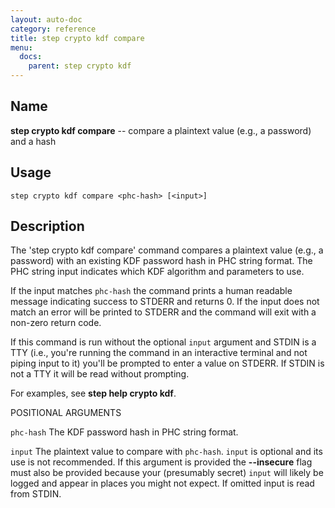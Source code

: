 ```yaml
---
layout: auto-doc
category: reference
title: step crypto kdf compare
menu:
  docs:
    parent: step crypto kdf
---
```


## Name
**step crypto kdf compare** -- compare a plaintext value (e.g., a password) and a hash

## Usage

```raw
step crypto kdf compare <phc-hash> [<input>]
```

## Description

The 'step crypto kdf compare' command compares a plaintext value (e.g., a
password) with an existing KDF password hash in PHC string format. The PHC
string input indicates which KDF algorithm and parameters to use.

  If the input matches `phc-hash` the command prints a human readable message
indicating success to STDERR and returns 0. If the input does not match an
error will be printed to STDERR and the command will exit with a non-zero
return code.

  If this command is run without the optional `input` argument and STDIN is a
TTY (i.e., you're running the command in an interactive terminal and not
piping input to it) you'll be prompted to enter a value on STDERR. If STDIN is
not a TTY it will be read without prompting.

For examples, see **step help crypto kdf**.

POSITIONAL ARGUMENTS

`phc-hash`
The KDF password hash in PHC string format.

`input`
The plaintext value to compare with `phc-hash`. `input` is optional and its
use is not recommended. If this argument is provided the **--insecure** flag
must also be provided because your (presumably secret) `input` will likely be
logged and appear in places you might not expect. If omitted input is read
from STDIN.
